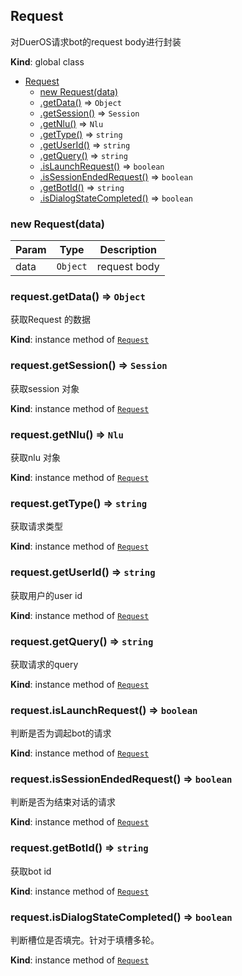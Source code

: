 <a name="Request"></a>

## Request
对DuerOS请求bot的request body进行封装

**Kind**: global class  

* [Request](#Request)
    * [new Request(data)](#new_Request_new)
    * [.getData()](#Request+getData) ⇒ <code>Object</code>
    * [.getSession()](#Request+getSession) ⇒ <code>Session</code>
    * [.getNlu()](#Request+getNlu) ⇒ <code>Nlu</code>
    * [.getType()](#Request+getType) ⇒ <code>string</code>
    * [.getUserId()](#Request+getUserId) ⇒ <code>string</code>
    * [.getQuery()](#Request+getQuery) ⇒ <code>string</code>
    * [.isLaunchRequest()](#Request+isLaunchRequest) ⇒ <code>boolean</code>
    * [.isSessionEndedRequest()](#Request+isSessionEndedRequest) ⇒ <code>boolean</code>
    * [.getBotId()](#Request+getBotId) ⇒ <code>string</code>
    * [.isDialogStateCompleted()](#Request+isDialogStateCompleted) ⇒ <code>boolean</code>

<a name="new_Request_new"></a>

### new Request(data)

| Param | Type | Description |
| --- | --- | --- |
| data | <code>Object</code> | request body |

<a name="Request+getData"></a>

### request.getData() ⇒ <code>Object</code>
获取Request 的数据

**Kind**: instance method of [<code>Request</code>](#Request)  
<a name="Request+getSession"></a>

### request.getSession() ⇒ <code>Session</code>
获取session 对象

**Kind**: instance method of [<code>Request</code>](#Request)  
<a name="Request+getNlu"></a>

### request.getNlu() ⇒ <code>Nlu</code>
获取nlu 对象

**Kind**: instance method of [<code>Request</code>](#Request)  
<a name="Request+getType"></a>

### request.getType() ⇒ <code>string</code>
获取请求类型

**Kind**: instance method of [<code>Request</code>](#Request)  
<a name="Request+getUserId"></a>

### request.getUserId() ⇒ <code>string</code>
获取用户的user id

**Kind**: instance method of [<code>Request</code>](#Request)  
<a name="Request+getQuery"></a>

### request.getQuery() ⇒ <code>string</code>
获取请求的query

**Kind**: instance method of [<code>Request</code>](#Request)  
<a name="Request+isLaunchRequest"></a>

### request.isLaunchRequest() ⇒ <code>boolean</code>
判断是否为调起bot的请求

**Kind**: instance method of [<code>Request</code>](#Request)  
<a name="Request+isSessionEndedRequest"></a>

### request.isSessionEndedRequest() ⇒ <code>boolean</code>
判断是否为结束对话的请求

**Kind**: instance method of [<code>Request</code>](#Request)  
<a name="Request+getBotId"></a>

### request.getBotId() ⇒ <code>string</code>
获取bot id

**Kind**: instance method of [<code>Request</code>](#Request)  
<a name="Request+isDialogStateCompleted"></a>

### request.isDialogStateCompleted() ⇒ <code>boolean</code>
判断槽位是否填完。针对于填槽多轮。

**Kind**: instance method of [<code>Request</code>](#Request)  
